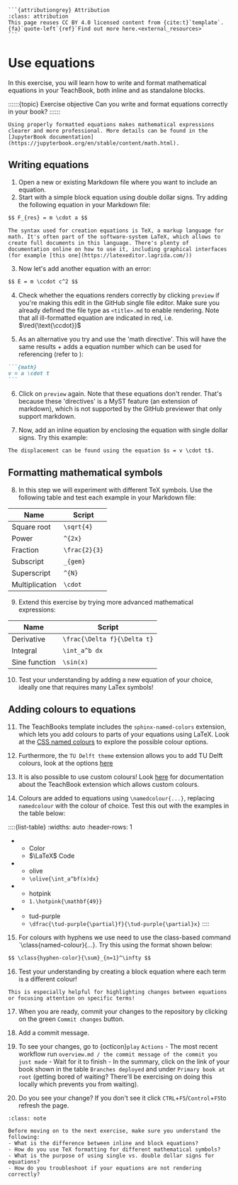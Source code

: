 ````{margin}
```{attributiongrey} Attribution
:class: attribution
This page reuses CC BY 4.0 licensed content from {cite:t}`template`. {fa}`quote-left`{ref}`Find out more here.<external_resources>`
```
````

# Use equations

In this exercise, you will learn how to write and format mathematical equations in your TeachBook, both inline and as standalone blocks.

::::::{topic} Exercise objective
Can you write and format equations correctly in your book?
::::::

```{tip}
Using properly formatted equations makes mathematical expressions clearer and more professional. More details can be found in the [JupyterBook documentation](https://jupyterbook.org/en/stable/content/math.html).
```

## Writing equations

1. Open a new or existing Markdown file where you want to include an equation.
2. Start with a simple block equation using double dollar signs. Try adding the following equation in your Markdown file:

```md
$$ F_{res} = m \cdot a $$ 
```

```{tip}
The syntax used for creation equations is TeX, a markup language for math. It's often part of the software-system LaTeX, which allows to create full documents in this language. There's plenty of documentation online on how to use it, including graphical interfaces (for example [this one](https://latexeditor.lagrida.com/))
```

3. Now let's add another equation with an error:

```md
$$ E = m \ccdot c^2 $$
```

4. Check whether the equations renders correctly by clicking `preview` if you're making this edit in the GitHub single file editor. Make sure you already defined the file type as `<title>.md` to enable rendering. Note that all ill-formatted equation are indicated in red, i.e. $\red{\text{\ccdot}}$

5. As an alternative you try and use the 'math directive'. This will have the same results + adds a equation number which can be used for referencing (refer to [](011.md)):

````md
```{math}
v = a \cdot t
```
````

6. Click on `preview` again. Note that these equations don't render. That's because these 'directives' is a MyST feature (an extension of markdown), which is not supported by the GitHub previewer that only support markdown.

7. Now, add an inline equation by enclosing the equation with single dollar signs. Try this example:


```md
The displacement can be found using the equation $s = v \cdot t$.
```

## Formatting mathematical symbols

8. In this step we will experiment with different TeX symbols. Use the following table and test each example in your Markdown file:


| Name | Script |
|---|---|
| Square root | `\sqrt{4}` | 
| Power | `^{2x}` | 
| Fraction | `\frac{2}{3}` | 
| Subscript | `_{gem}` |
| Superscript | `^{N}` | 
| Multiplication | `\cdot` | 

9. Extend this exercise by trying more advanced mathematical expressions:

| Name | Script | 
|---|---|
| Derivative | `\frac{\Delta f}{\Delta t}` | 
| Integral | `\int_a^b dx` | 
| Sine function | `\sin(x)` | 

10. Test your understanding by adding a new equation of your choice, ideally one that requires many LaTex symbols!


## Adding colours to equations

11. The TeachBooks template includes the `sphinx-named-colors` extension, which lets you add colours to parts of your equations using LaTeX. Look at the [CSS named colours](https://developer.mozilla.org/en-US/docs/Web/CSS/named-color) to explore the possible colour options.

12. Furthermore, the `TU Delft theme` extension allows you to add TU Delft colours, look at the options [here](https://teachbooks.io/TU-Delft-Theme-Example/main/content/latex.html)

13. It is also possible to use custom colours! Look [here](https://teachbooks.io/manual/external/Sphinx-Named-Colors/README.html#) for documentation about the TeachBook extension which allows custom colours.

14. Colours are added to equations using `\namedcolour{...}`, replacing `namedcolour` with the colour of choice. Test this out with the examples in the table below:

::::{list-table}
:widths: auto
:header-rows: 1
   * - Color
     - $\LaTeX$ Code
   * - olive
     - `\olive{\int_a^bf(x)dx}`
   * - hotpink
     - `1.\hotpink{\mathbf{49}}`
   * - tud-purple
     - `\dfrac{\tud-purple{\partial}f}{\tud-purple{\partial}x}`
::::


15. For colours with hyphens we use need to use the class-based command `\class{named-colour}{...}. Try this using the format shown below:

```md
$$ \class{hyphen-color}{\sum}_{n=1}^\infty $$
```

16. Test your understanding by creating a block equation where each term is a different colour!

```{tip}
This is especially helpful for highlighting changes between equations or focusing attention on specific terms!
```

17. When you are ready, commit your changes to the repository by clicking on the green `Commit changes` button.

18. Add a commit message.

19. To see your changes, go to {octicon}`play` `Actions` - The most recent workflow run `overview.md / the commit message of the commit you just made` - Wait for it to finish - In the summary, click on the link of your book shown in the table `Branches deployed` and under `Primary book at root` (getting bored of waiting? There'll be exercising on doing this locally which prevents you from waiting).

20. Do you see your change? If you don't see it click `CTRL`+`F5`/`Control`+`F5`to refresh the page.


```{admonition} Check your understanding
:class: note

Before moving on to the next exercise, make sure you understand the following:
- What is the difference between inline and block equations?
- How do you use TeX formatting for different mathematical symbols?
- What is the purpose of using single vs. double dollar signs for equations?  
- How do you troubleshoot if your equations are not rendering correctly?  
```